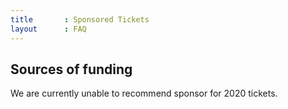 ```yaml
---
title       : Sponsored Tickets
layout      : FAQ
---
```




## Sources of funding

We are currently unable to recommend sponsor for 2020 tickets.
